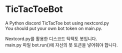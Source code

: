 # TicTacToeBot

A Python discord TicTacToe bot using nextcord.py  
You should put your own bot token on main.py.

Nextcord.py를 활용한 디스코드 틱택토 봇입니다.  
main.py 파일 bot.run()에 자신의 봇 토큰을 넣어줘야 합니다.
